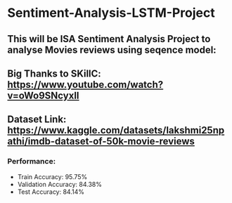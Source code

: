 # Sentiment-Analysis-LSTM-Project
## This will be ISA Sentiment Analysis Project to analyse Movies reviews using seqence model:
## Big Thanks to SKillC: https://www.youtube.com/watch?v=oWo9SNcyxlI
## Dataset Link: https://www.kaggle.com/datasets/lakshmi25npathi/imdb-dataset-of-50k-movie-reviews

### Performance:
  - Train Accuracy: 95.75% 
  - Validation Accuracy: 84.38%
  - Test Accuracy: 84.14%
